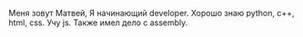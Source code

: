 Меня зовут Матвей, Я начинающий developer. Хорошо знаю python, c++, html, css. Учу js. Также имел дело с assembly.

